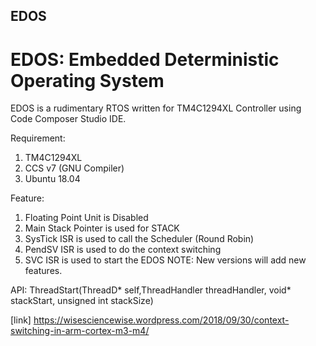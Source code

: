 ## EDOS
# EDOS: Embedded Deterministic Operating System


EDOS is a rudimentary RTOS written for TM4C1294XL Controller using Code Composer Studio IDE. 

Requirement:
1. TM4C1294XL
2. CCS v7 (GNU Compiler)
3. Ubuntu 18.04 

Feature:
1. Floating Point Unit is Disabled
2. Main Stack Pointer is used for STACK
3. SysTick ISR is used to call the Scheduler (Round Robin)
4. PendSV ISR is used to do the context switching
5. SVC ISR is used to start the EDOS
NOTE: New versions will add new features.

API:
ThreadStart(ThreadD* self,ThreadHandler threadHandler, void* stackStart, unsigned int stackSize)


[link] https://wisesciencewise.wordpress.com/2018/09/30/context-switching-in-arm-cortex-m3-m4/


